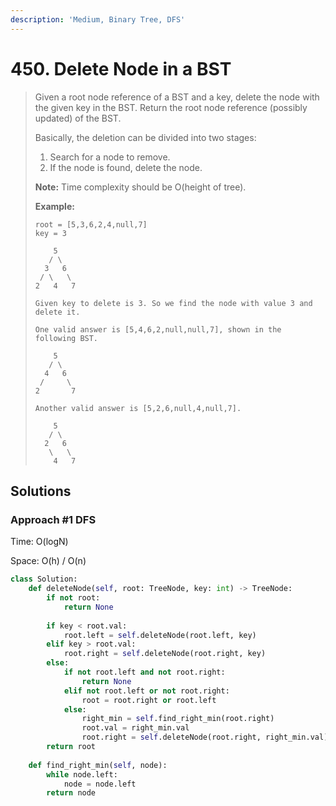 ```yaml
---
description: 'Medium, Binary Tree, DFS'
---
```


# 450. Delete Node in a BST

> Given a root node reference of a BST and a key, delete the node with the given key in the BST. Return the root node reference \(possibly updated\) of the BST.
>
> Basically, the deletion can be divided into two stages:
>
> 1. Search for a node to remove.
> 2. If the node is found, delete the node.
>
> **Note:** Time complexity should be O\(height of tree\).
>
> **Example:**
>
> ```text
> root = [5,3,6,2,4,null,7]
> key = 3
>
>     5
>    / \
>   3   6
>  / \   \
> 2   4   7
>
> Given key to delete is 3. So we find the node with value 3 and delete it.
>
> One valid answer is [5,4,6,2,null,null,7], shown in the following BST.
>
>     5
>    / \
>   4   6
>  /     \
> 2       7
>
> Another valid answer is [5,2,6,null,4,null,7].
>
>     5
>    / \
>   2   6
>    \   \
>     4   7
> ```

## Solutions

### Approach \#1 DFS

Time: O\(logN\)

Space: O\(h\) / O\(n\)

```python
class Solution:
    def deleteNode(self, root: TreeNode, key: int) -> TreeNode:
        if not root:
            return None
        
        if key < root.val:
            root.left = self.deleteNode(root.left, key)
        elif key > root.val:
            root.right = self.deleteNode(root.right, key)
        else:
            if not root.left and not root.right:
                return None
            elif not root.left or not root.right:
                root = root.right or root.left
            else:
                right_min = self.find_right_min(root.right)
                root.val = right_min.val
                root.right = self.deleteNode(root.right, right_min.val)
        return root
    
    def find_right_min(self, node):
        while node.left:
            node = node.left
        return node
```

